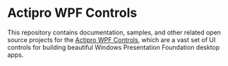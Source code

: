 # Actipro WPF Controls

This repository contains documentation, samples, and other related open source projects for the [Actipro WPF Controls](https://www.actiprosoftware.com/products/controls/wpf), which are a vast set of UI controls for building beautiful Windows Presentation Foundation desktop apps.
